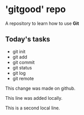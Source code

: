 # 'gitgood' repo

A repository to learn how to use **Git**

## Today's tasks

- git init
- git add
- git commit
- git status
- git log
- git remote

This change was made on github.

This line was added locally.

This is a second local line.

